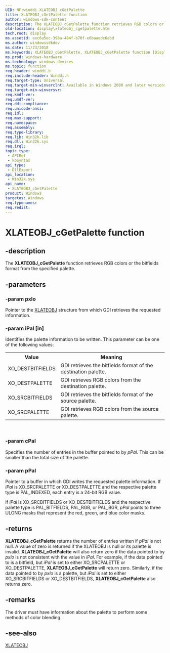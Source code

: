 ```yaml
---
UID: NF:winddi.XLATEOBJ_cGetPalette
title: XLATEOBJ_cGetPalette function
author: windows-sdk-content
description: The XLATEOBJ_cGetPalette function retrieves RGB colors or the bitfields format from the specified palette.
old-location: display\xlateobj_cgetpalette.htm
tech.root: display
ms.assetid: eec6a5ec-398a-484f-b70f-e6baaedc6abd
ms.author: windowssdkdev
ms.date: 11/23/2018
ms.keywords: XLATEOBJ_cGetPalette, XLATEOBJ_cGetPalette function [Display Devices], display.xlateobj_cgetpalette, gdifncs_739e9529-598b-4489-85ff-0057e244617e.xml, winddi/XLATEOBJ_cGetPalette
ms.prod: windows-hardware
ms.technology: windows-devices
ms.topic: function
req.header: winddi.h
req.include-header: Winddi.h
req.target-type: Universal
req.target-min-winverclnt: Available in Windows 2000 and later versions of the Windows operating systems.
req.target-min-winversvr: 
req.kmdf-ver: 
req.umdf-ver: 
req.ddi-compliance: 
req.unicode-ansi: 
req.idl: 
req.max-support: 
req.namespace: 
req.assembly: 
req.type-library: 
req.lib: Win32k.lib
req.dll: Win32k.sys
req.irql: 
topic_type:
 - APIRef
 - kbSyntax
api_type:
 - DllExport
api_location:
 - Win32k.sys
api_name:
 - XLATEOBJ_cGetPalette
product: Windows
targetos: Windows
req.typenames: 
req.redist: 
---
```


# XLATEOBJ_cGetPalette function


## -description


The <b>XLATEOBJ_cGetPalette</b> function retrieves RGB colors or the bitfields format from the specified palette.


## -parameters




### -param pxlo

Pointer to the <a href="https://msdn.microsoft.com/08bdead0-290a-4b23-8118-5f1f941e439f">XLATEOBJ</a> structure from which GDI retrieves the requested information.


### -param iPal [in]

Identifies the palette information to be written. This parameter can be one of the following values:

<table>
<tr>
<th>Value</th>
<th>Meaning</th>
</tr>
<tr>
<td>
XO_DESTBITFIELDS

</td>
<td>
GDI retrieves the bitfields format of the destination palette.

</td>
</tr>
<tr>
<td>
XO_DESTPALETTE

</td>
<td>
GDI retrieves RGB colors from the destination palette.

</td>
</tr>
<tr>
<td>
XO_SRCBITFIELDS

</td>
<td>
GDI retrieves the bitfields format of the source palette.

</td>
</tr>
<tr>
<td>
XO_SRCPALETTE

</td>
<td>
GDI retrieves RGB colors from the source palette.

</td>
</tr>
</table>
 


### -param cPal

Specifies the number of entries in the buffer pointed to by <i>pPal</i>. This can be smaller than the total size of the palette. 


### -param pPal

Pointer to a buffer in which GDI writes the requested palette information. If <i>iPal</i> is XO_SRCPALETTE or XO_DESTPALETTE and the respective palette type is PAL_INDEXED, each entry is a 24-bit RGB value.

If <i>iPal</i> is XO_SRCBITFIELDS or XO_DESTBITFIELDS and the respective palette type is PAL_BITFIELDS, PAL_RGB, or PAL_BGR, <i>pPal</i> points to three ULONG masks that represent the red, green, and blue color masks.


## -returns



<b>XLATEOBJ_cGetPalette</b> returns the number of entries written if <i>pPal</i> is not null. A value of zero is returned if the XLATEOBJ is null or its palette is invalid. <b>XLATEOBJ_cGetPalette</b> will also return zero if the data pointed to by <i>pxlo</i> is not consistent with the value in <i>iPal</i>. For example, if the data pointed to is a bitfield, but <i>iPal</i> is set to either XO_SRCPALETTE or XO_DESTPALETTE, <b>XLATEOBJ_cGetPalette</b> will return zero. Similarly, if the data pointed to by <i>pxlo</i> is a palette, but <i>iPal</i> is set to either XO_SRCBITFIELDS or XO_DESTBITFIELDS, <b>XLATEOBJ_cGetPalette</b> also returns zero.




## -remarks



The driver must have information about the palette to perform some methods of color blending.




## -see-also




<a href="https://msdn.microsoft.com/08bdead0-290a-4b23-8118-5f1f941e439f">XLATEOBJ</a>
 

 

